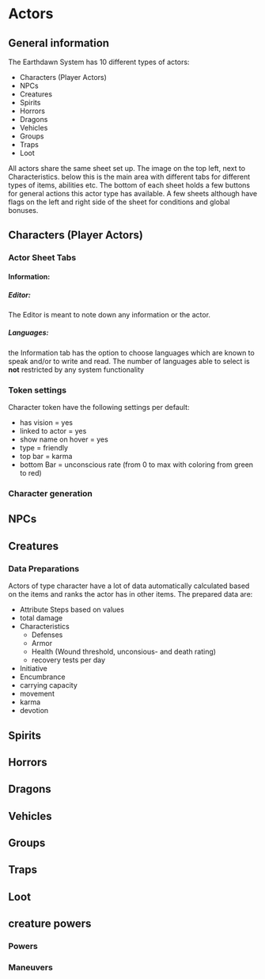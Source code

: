 # Actors

## General information

The Earthdawn System has 10 different types of actors:
- Characters (Player Actors)
- NPCs
- Creatures
- Spirits
- Horrors
- Dragons
- Vehicles
- Groups
- Traps
- Loot

All actors share the same sheet set up. The image on the top left, next to Characteristics. below this is the main area with different tabs for different types of items, abilities etc. The bottom of each sheet holds a few buttons for general actions this actor type has available. A few sheets although have flags on the left and right side of the sheet for conditions and global bonuses.

## Characters (Player Actors)

### Actor Sheet Tabs

#### Information:

##### Editor:

The Editor is meant to note down any information or the actor.

##### Languages:

the Information tab has the option to choose languages which are known to speak and/or to write and read. The number of languages able to select is **not** restricted by any system functionality

### Token settings

Character token have the following settings per default:
- has vision = yes
- linked to actor = yes
- show name on hover = yes
- type = friendly
- top bar = karma 
- bottom Bar = unconscious rate (from 0 to max with coloring from green to red)

### Character generation



## NPCs

## Creatures

### Data Preparations

Actors of type character have a lot of data automatically calculated based on the items and ranks the actor has in other items. The prepared data are:
- Attribute Steps based on values
- total damage
- Characteristics
  - Defenses
  - Armor
  - Health (Wound threshold, unconsious- and death rating)
  - recovery tests per day
- Initiative
- Encumbrance 
- carrying capacity
- movement
- karma
- devotion  

## Spirits

## Horrors

## Dragons

## Vehicles

## Groups

## Traps

## Loot


## creature powers

  ### Powers

  ### Maneuvers
